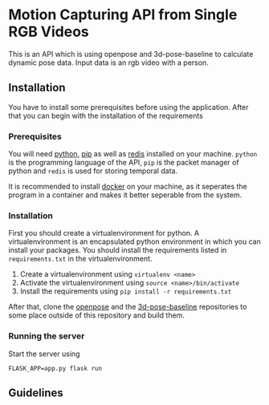 # Motion Capturing API from Single RGB Videos
This is an API which is using openpose and 3d-pose-baseline to
calculate dynamic pose data. Input data is an rgb video with a person.
## Installation
You have to install some prerequisites before using the application.
After that you can begin with the installation of the requirements
### Prerequisites
You will need [python](https://python.org), [pip](https://pypi.org/project/pip/)
as well as [redis](https://redis.io/) installed on your machine.
`python` is the programming language of the API, `pip` is the packet manager
of python and `redis` is used for storing temporal data.

It is recommended to install [docker](https://www.docker.com/) on your machine, as it
seperates the program in a container and makes it better seperable from
the system.

### Installation
First you should create a virtualenvironment for python.
A virtualenvironment is an encapsulated python environment in which
you can install your packages. You should install the requirements 
listed in `requirements.txt` in the virtualenvironment.
1) Create a virtualenvironment using `virtualenv <name>`
2) Activate the virtualenvironment using `source <name>/bin/activate`
3) Install the requirements using `pip install -r requirements.txt`

After that, clone the [openpose](https://github.com/CMU-Perceptual-Computing-Lab/openpose)
and the [3d-pose-baseline](https://github.com/una-dinosauria/3d-pose-baseline) repositories
to some place outside of this repository and build them.


### Running the server
Start the server using
```
FLASK_APP=app.py flask run 
```
## Guidelines
